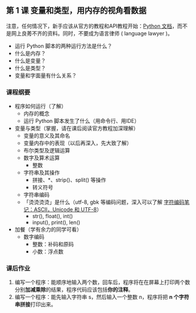 ## 第 1 课 变量和类型，用内存的视角看数据

注意，任何情况下，新手应该从官方的教程和API教程开始：[Python 文档](https://docs.python.org/zh-cn/3/tutorial/index.html)，而不是网上良莠不齐的资料。同时，不要成为语言律师 ( language lawyer )。

- 运行 Python 脚本的两种运行方法是什么？
- 什么是内存？
- 什么是变量？
- 什么是类型？
- 变量和字面量有什么关系？

### 课程纲要
- 程序如何运行（了解）
  - 内存的概念
  - 运行 Python 脚本发生了什么（用命令行、用IDE）
- 变量与类型（掌握，请在课后阅读官方教程加深理解）
  - 变量的意义及其命名
  - 变量内存中的表现（以后再深入，先大致了解）
  - 布尔类型及逻辑运算
  - 数字及算术运算
    - 整数
  - 字符串及其操作
    - 拼接、*、strip()、split() 等操作
    - 转义符号
  - 字符串编码
  - 「烫烫烫烫」是什么（utf-8, gbk 等编码问题，深入可以了解 [字符编码笔记：ASCII，Unicode 和 UTF-8](http://www.ruanyifeng.com/blog/2007/10/ascii_unicode_and_utf-8.html)）
    - str(), float(), int()
    - input(), print(), len()
- 加餐（学有余力的同学可看）
  - 数字编码
    - 整数：补码和原码
    - 小数：浮点数

### 课后作业

1. 编写一个程序：能顺序地输入两个数，回车后，程序将在在屏幕上打印两个数分别**加减乘除**的结果，程序代码应该包括**你的注释**。
2. 编写一个程序：能先输入字符串 s，然后输入一个整数 n，程序将把 **n 个字符串拼接**打印出来。
